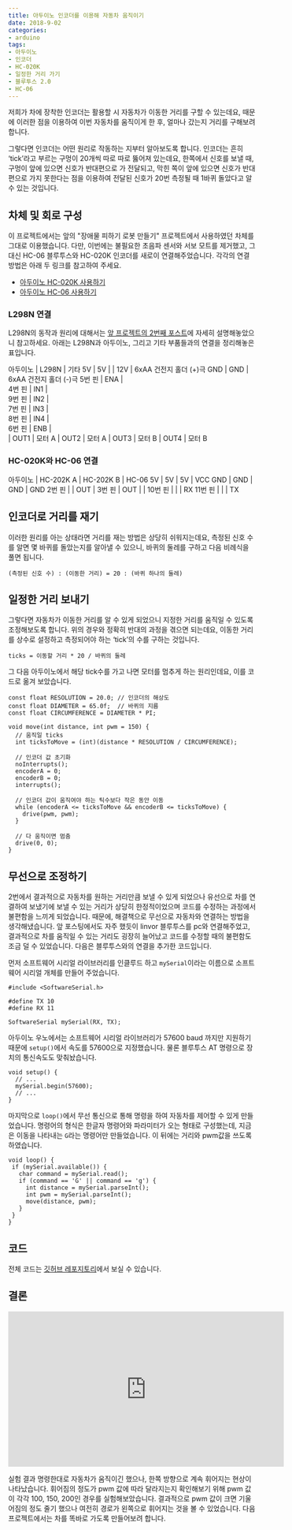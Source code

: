 ```yaml
---
title: 아두이노 인코더를 이용해 자동차 움직이기
date: 2018-9-02
categories: 
- arduino
tags:
- 아두이노
- 인코더
- HC-020K
- 일정한 거리 가기
- 블루투스 2.0
- HC-06
---
```


저희가 차에 장착한 인코더는 활용할 시 자동차가 이동한 거리를 구할 수 있는데요, 때문에 이러한 점을 이용하여 이번 자동차를 움직이게 한 후, 얼마나 갔는지 거리를 구해보려 합니다.

그렇다면 인코더는 어떤 원리로 작동하는 지부터 알아보도록 합니다. 인코더는 흔히 ‘tick’라고 부르는 구멍이 20개씩 따로 따로 뚫어져 있는데요, 한쪽에서 신호를 보낼 때, 구멍이 앞에 있으면 신호가 반대편으로 가 전달되고, 막힌 쪽이 앞에 있으면 신호가 반대편으로 가지 못한다는 점을 이용하여 전달된 신호가 20번 측정될 때 1바퀴 돌았다고 알 수 있는 것입니다.

## 차체 및 회로 구성

이 프로젝트에서는 앞의 "장애물 피하기 로봇 만들기" 프로젝트에서 사용하였던 차체를 그대로 이용했습니다. 다만, 이번에는 불필요한 초음파 센서와 서보 모트를 제거했고, 그 대신 HC-06 블루투스와 HC-020K 인코더를 새로이 연결해주었습니다. 각각의 연결 방법은 아래 두 링크를 참고하여 주세요.

* [아두이노 HC-020K 사용하기](/arduino/arduino-hc-020k/)
* [아두이노 HC-06 사용하기](/arduino/arduino-hc-06/)

### L298N 연결
L298N의 동작과 원리에 대해서는 [앞 프로젝트의 2번째 포스트](https://myoungjinkim.github.io/arduino/arduino-rc-car-part2/)에 자세히 설명해놓았으니 참고하세요. 아래는 L298N과 아두이노, 그리고 기타 부품들과의 연결을 정리해놓은 표입니다.

아두이노 | L298N       | 기타 
5V     | 5V          |
       | 12V         | 6xAA 건전지 홀더 (+)극
GND    | GND         | 6xAA 건전지 홀더 (-)극
5번 핀  | ENA         |  
4번 핀  | IN1         |  
9번 핀  | IN2         |  
7번 핀  | IN3         |  
8번 핀  | IN4         |  
6번 핀  | ENB         |  
       | OUT1        |  모터 A
       | OUT2        |  모터 A
       | OUT3        |  모터 B
       | OUT4        |  모터 B

### HC-020K와 HC-06 연결

아두이노 | HC-202K A | HC-202K B | HC-06
5V     | 5V        | 5V        | VCC
GND    | GND       | GND       | GND
2번 핀  |           | OUT       |
3번 핀  | OUT       |           |
10번 핀 |           |           | RX
11번 핀 |           |           | TX

## 인코더로 거리를 재기

이러한 원리를 아는 상태라면 거리를 재는 방법은 상당히 쉬워지는데요, 측정된 신호 수를 알면 몇 바퀴를 돌았는지를 알아낼 수 있으니, 바퀴의 둘레를 구하고 다음 비례식을 풀면 됩니다.

````
(측정된 신호 수) : (이동한 거리) = 20 : (바퀴 하나의 둘레)
````

## 일정한 거리 보내기

그렇다면 자동차가 이동한 거리를 알 수 있게 되었으니 지정한 거리를 움직일 수 있도록 조정해보도록 합니다. 위의 경우와 정확히 반대의 과정을 겪으면 되는데요, 이동한 거리를 상수로 설정하고 측정되어야 하는 ‘tick’의 수를 구하는 것입니다. 

````
ticks = 이동할 거리 * 20 / 바퀴의 둘레
````

그 다음 아두이노에서 해당 tick수를 가고 나면 모터를 멈추게 하는 원리인데요, 이를 코드로 옮겨 보았습니다.

````
const float RESOLUTION = 20.0; // 인코더의 해상도
const float DIAMETER = 65.0f;  // 바퀴의 지름
const float CIRCUMFERENCE = DIAMETER * PI;

void move(int distance, int pwm = 150) {
  // 움직일 ticks
  int ticksToMove = (int)(distance * RESOLUTION / CIRCUMFERENCE);

  // 인코더 값 초기화
  noInterrupts();
  encoderA = 0;
  encoderB = 0;
  interrupts();
  
  // 인코더 값이 움직여야 하는 틱수보다 작은 동안 이동
  while (encoderA <= ticksToMove && encoderB <= ticksToMove) {
    drive(pwm, pwm);
  }

  // 다 움직이면 멈춤
  drive(0, 0);
}
````


## 무선으로 조정하기

2번에서 결과적으로 자동차를 원하는 거리만큼 보낼 수 있게 되었으나 유선으로 차를 연결하여 보냈기에 보낼 수 있는 거리가 상당히 한정적이었으며 코드를 수정하는 과정에서 불편함을 느끼게 되었습니다. 때문에, 해결책으로 무선으로 자동차와 연결하는 방법을 생각해냈습니다. 앞 포스팅에서도 자주 했듯이 linvor 블루투스를 pc와 연결해주었고, 결과적으로 차를 움직일 수 있는 거리도 굉장히 늘어났고 코드를 수정할 때의 불편함도 조금 덜 수 있었습니다. 다음은 블루투스와의 연결을 추가한 코드입니다.

먼저 소프트웨어 시리얼 라이브러리를 인클루드 하고 `mySerial`이라는 이름으로 소프트웨어 시리얼 개체를 만들어 주었습니다. 

````
#include <SoftwareSerial.h>

#define TX 10
#define RX 11

SoftwareSerial mySerial(RX, TX);
````

아두이노 우노에서는 소프트웨어 시리얼 라이브러리가 57600 baud 까지만 지원하기 때문에 `setup()`에서 속도를 57600으로 지정했습니다. 물론 블루투스 AT 명령으로 장치의 통신속도도 맞춰놨습니다.

````
void setup() {
  // ...
  mySerial.begin(57600);
  // ...
}
````

마지막으로 `loop()`에서 무선 통신으로 통해 명령을 하여 자동차를 제어할 수 있게 만들었습니다.
명령어의 형식은 한글자 명령어와 파라미터가 오는 형태로 구성했는데, 지금은 이동을 나타내는 `G`라는 명령어만 만들었습니다. 이 뒤에는 거리와 pwm값을 쓰도록 하였습니다.

 ````
 void loop() {
  if (mySerial.available()) {
    char command = mySerial.read();
    if (command == 'G' || command == 'g') {
      int distance = mySerial.parseInt();
      int pwm = mySerial.parseInt();
      move(distance, pwm);
    }
  }
}
````

## 코드

전체 코드는 [깃허브 레포지토리](https://github.com/MyoungJinKim/arduino-encoder-drive/)에서 보실 수 있습니다.

## 결론

<iframe width="560" height="315" src="https://www.youtube.com/embed/JyPPnWpBoHQ" frameborder="0" allow="autoplay; encrypted-media" allowfullscreen></iframe>




실험 결과 명령한대로 자동차가 움직이긴 했으나, 한쪽 방향으로 계속 휘어지는 현상이 나타났습니다. 휘어짐의 정도가 pwm 값에 따라 달라지는지 확인해보기 위해 pwm 값이 각각 100, 150, 200인 경우를 실험해보았습니다. 결과적으로 pwm  값이 크면 기울어짐의 정도 줄기 했으나 여전히 경로가 왼쪽으로 휘어지는 것을 볼 수 있었습니다. 다음 프로젝트에서는 차를 똑바로 가도록 만들어보려 합니다.